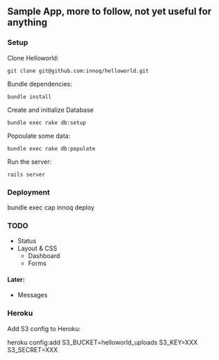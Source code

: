 ## Sample App, more to follow, not yet useful for anything

### Setup

Clone Helloworld:

    git clone git@github.com:innoq/helloworld.git

Bundle dependencies:

    bundle install

Create and initialize Database

    bundle exec rake db:setup

Popoulate some data:

    bundle exec rake db:populate

Run the server:

    rails server

### Deployment

   bundle exec cap innoq deploy

### TODO

* Status
* Layout & CSS
  * Dashboard
  * Forms

#### Later:

* Messages

### Heroku

Add S3 config to Heroku:

   heroku config:add S3_BUCKET=helloworld_uploads S3_KEY=XXX S3_SECRET=XXX
